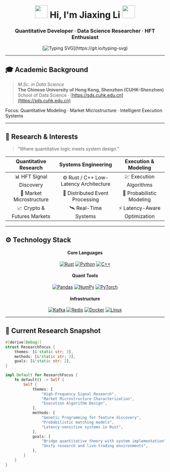 <!-- ───────────────────────────────────────────────────────────── -->
<h1 align="center">
  <img src="https://raw.githubusercontent.com/Tarikul-Islam-Anik/Animated-Fluent-Emojis/master/Emojis/Hand%20gestures/Waving%20Hand.png" width="40" height="40" />
  Hi, I'm <strong>Jiaxing Li</strong>
  <img src="https://raw.githubusercontent.com/Tarikul-Islam-Anik/Animated-Fluent-Emojis/master/Emojis/Hand%20gestures/Waving%20Hand.png" width="40" height="40" />
</h1>

<h3 align="center">
  Quantitative Developer · Data Science Researcher · HFT Enthusiast
</h3>

<div align="center">

[![Typing SVG](https://readme-typing-svg.demolab.com?font=Fira+Code&weight=600&size=20&duration=2700&pause=1200&color=00D4FF&center=true&vCenter=true&width=950&height=60&lines=Designing+low-latency+systems.;Researching+quantitative+signals.;Bridging+data,+algorithms,+and+execution.)](https://git.io/typing-svg)

</div>

---

## 🎓 Academic Background

> _M.Sc. in Data Science_  
> **The Chinese University of Hong Kong, Shenzhen (CUHK-Shenzhen)**  
> School of Data Science · [https://sds.cuhk.edu.cn](https://sds.cuhk.edu.cn)

Focus: Quantitative Modeling · Market Microstructure · Intelligent Execution Systems

---

## 🧭 Research & Interests

> “Where quantitative logic meets system design.”

<div align="center">

| **Quantitative Research** | **Systems Engineering** | **Execution & Modeling** |
|:--------------------------:|:-----------------------:|:------------------------:|
| 📊 HFT Signal Discovery | ⚙️ Rust / C++ Low-Latency Architecture | 💹 Execution Algorithms |
| 🔬 Market Microstructure | 🧩 Distributed Event Processing | 🧠 Probabilistic Modeling |
| 📈 Crypto & Futures Markets | 🛰️ Real-Time Systems | ⚡ Latency-Aware Optimization |

</div>

---

## ⚙️ Technology Stack

<div align="center">

#### **Core Languages**
[![Rust](https://img.shields.io/badge/Rust-000000?style=flat&logo=rust&logoColor=white)](https://www.rust-lang.org/)
[![Python](https://img.shields.io/badge/Python-3776AB?style=flat&logo=python&logoColor=white)](https://www.python.org/)
[![C++](https://img.shields.io/badge/C++-00599C?style=flat&logo=c%2B%2B&logoColor=white)](https://isocpp.org/)

#### **Quant Tools**
[![Pandas](https://img.shields.io/badge/Pandas-150458?style=flat&logo=pandas&logoColor=white)](https://pandas.pydata.org/)
[![NumPy](https://img.shields.io/badge/Numpy-013243?style=flat&logo=numpy&logoColor=white)](https://numpy.org/)
[![PyTorch](https://img.shields.io/badge/PyTorch-EE4C2C?style=flat&logo=pytorch&logoColor=white)](https://pytorch.org/)

#### **Infrastructure**
[![Kafka](https://img.shields.io/badge/Kafka-231F20?style=flat&logo=apachekafka&logoColor=white)](https://kafka.apache.org/)
[![Redis](https://img.shields.io/badge/Redis-DC382D?style=flat&logo=redis&logoColor=white)](https://redis.io/)
[![Docker](https://img.shields.io/badge/Docker-2496ED?style=flat&logo=docker&logoColor=white)](https://www.docker.com/)
[![Linux](https://img.shields.io/badge/Linux-222222?style=flat&logo=linux&logoColor=FCC624)](https://www.linux.org/)

</div>

---

## 🧩 Current Research Snapshot

```rust
#[derive(Debug)]
struct ResearchFocus {
    themes: [&'static str; 3],
    methods: [&'static str; 3],
    goals: [&'static str; 2],
}

impl Default for ResearchFocus {
    fn default() -> Self {
        Self {
            themes: [
                "High-Frequency Signal Research",
                "Market Microstructure Characterization",
                "Execution Algorithm Design",
            ],
            methods: [
                "Genetic Programming for feature discovery",
                "Probabilistic matching models",
                "Latency-sensitive systems in Rust",
            ],
            goals: [
                "Bridge quantitative theory with system implementation",
                "Unify research and live-trading environments",
            ],
        }
    }
}
